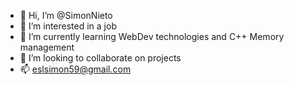 - 👋 Hi, I’m @SimonNieto
- 👀 I’m interested in a job
- 🌱 I’m currently learning WebDev technologies and C++ Memory management
- 💞️ I’m looking to collaborate on projects
- 📫 eslsimon59@gmail.com

<!---
SimonNieto/SimonNieto is a ✨ special ✨ repository because its `README.md` (this file) appears on your GitHub profile.
You can click the Preview link to take a look at your changes.
--->
